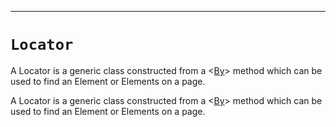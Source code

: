 -------
# `Locator`

A Locator is a generic class constructed from a <[By]> method which can be used to find an Element or Elements on a page.


A Locator is a generic class constructed from a <[By]> method which can be used to find an Element or Elements on a page.


[By]: ../By.md